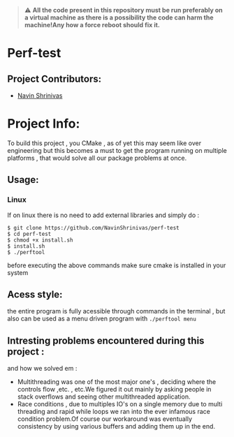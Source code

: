 > :warning: **All the code present in this repository must be run preferably on a virtual machine as there is a possibility the code can harm the machine!Any how a force reboot should fix it.**

# Perf-test



## Project Contributors:

* [Navin Shrinivas](https://github.com/NavinShrinivas)


# Project Info:
To build this project , you CMake , as of yet this may seem like over engineering but this becomes a must to get the program running on multiple platforms , that would solve all our package problems at once.

## Usage:
### Linux
  If on linux there is no need to add external libraries and simply do :
  ```
  $ git clone https://github.com/NavinShrinivas/perf-test
  $ cd perf-test
  $ chmod +x install.sh
  $ install.sh
  $ ./perftool
  ```
  before executing the above commands make sure cmake is installed in your system
## Acess style:
  the entire program is fully acessible through commands in the terminal , but also can be used as a menu driven program with 
  ```./perftool menu```

## Intresting problems encountered during this project :
and how we solved em :
*  Multithreading was one of the most major one's , deciding where the controls flow ,etc. , etc.We figured it out mainly by asking people in stack overflows
and seeing other multithreaded application.
*  Race conditions , due to multiples IO's on a single memory due to multi threading and rapid while loops we ran into the ever infamous race condition problem.Of course our workaround was eventually consistency by using various buffers and adding them up in the end.


